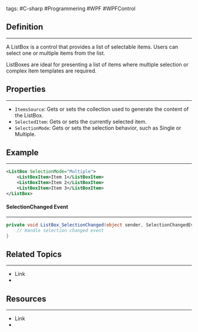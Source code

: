 tags: #C-sharp #Programmering #WPF #WPFControl

## Definition 
---
A ListBox is a control that provides a list of selectable items. 
Users can select one or multiple items from the list.

ListBoxes are ideal for presenting a list of items where multiple selection or complex item templates are required.
## Properties
---
- `ItemsSource`: Gets or sets the collection used to generate the content of the ListBox. 
- `SelectedItem`: Gets or sets the currently selected item. 
- `SelectionMode`: Gets or sets the selection behavior, such as Single or Multiple.

## Example
---
```xml
<ListBox SelectionMode="Multiple"> 
	<ListBoxItem>Item 1</ListBoxItem> 
	<ListBoxItem>Item 2</ListBoxItem> 
	<ListBoxItem>Item 3</ListBoxItem> 
</ListBox>
```
#### SelectionChanged Event
---
```c#
private void ListBox_SelectionChanged(object sender, SelectionChangedEventArgs e) { 
	// Handle selection changed event 
}
```
## Related Topics
---
- Link
- 

## Resources
---
- Link
- 